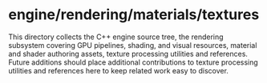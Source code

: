 # engine/rendering/materials/textures

This directory collects the C++ engine source tree, the rendering subsystem covering GPU pipelines, shading, and visual resources, material and shader authoring assets, texture processing utilities and references.
Future additions should place additional contributions to texture processing utilities and references here to keep related work easy to discover.
